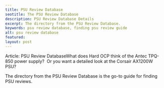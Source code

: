 ```yaml
---
title: PSU Review Database
seotitle: The PSU Review Database
description: PSU Review Database Details
excerpt: The directory from the PSU Review Database.
keywords: psu review database, finding psu review guide
alt: psu review database
featured: 
layout: post
---
```


<p>Article: PSU Review DatabaseWhat does Hard OCP think of the Antec TPQ-850 power supply?  Or you want a detailed look at the Corsair AX1200W PSU?</p>

<p>The directory from the PSU Review Database is the go-to guide for finding PSU reviews.</p>
